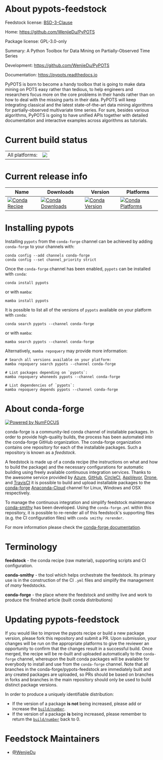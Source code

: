 About pypots-feedstock
======================

Feedstock license: [BSD-3-Clause](https://github.com/conda-forge/pypots-feedstock/blob/main/LICENSE.txt)

Home: https://github.com/WenjieDu/PyPOTS

Package license: GPL-3.0-only

Summary: A Python Toolbox for Data Mining on Partially-Observed Time Series

Development: https://github.com/WenjieDu/PyPOTS

Documentation: https://pypots.readthedocs.io

PyPOTS is born to become a handy toolbox that is going to make data mining on POTS easy rather than tedious,
to help engineers and researchers focus more on the core problems in their hands rather than on how to deal
with the missing parts in their data. PyPOTS will keep integrating classical and the latest state-of-the-art
data mining algorithms for partially-observed multivariate time series. For sure, besides various algorithms,
PyPOTS is going to have unified APIs together with detailed documentation and interactive examples across
algorithms as tutorials.


Current build status
====================


<table><tr><td>All platforms:</td>
    <td>
      <a href="https://dev.azure.com/conda-forge/feedstock-builds/_build/latest?definitionId=18970&branchName=main">
        <img src="https://dev.azure.com/conda-forge/feedstock-builds/_apis/build/status/pypots-feedstock?branchName=main">
      </a>
    </td>
  </tr>
</table>

Current release info
====================

| Name | Downloads | Version | Platforms |
| --- | --- | --- | --- |
| [![Conda Recipe](https://img.shields.io/badge/recipe-pypots-green.svg)](https://anaconda.org/conda-forge/pypots) | [![Conda Downloads](https://img.shields.io/conda/dn/conda-forge/pypots.svg)](https://anaconda.org/conda-forge/pypots) | [![Conda Version](https://img.shields.io/conda/vn/conda-forge/pypots.svg)](https://anaconda.org/conda-forge/pypots) | [![Conda Platforms](https://img.shields.io/conda/pn/conda-forge/pypots.svg)](https://anaconda.org/conda-forge/pypots) |

Installing pypots
=================

Installing `pypots` from the `conda-forge` channel can be achieved by adding `conda-forge` to your channels with:

```
conda config --add channels conda-forge
conda config --set channel_priority strict
```

Once the `conda-forge` channel has been enabled, `pypots` can be installed with `conda`:

```
conda install pypots
```

or with `mamba`:

```
mamba install pypots
```

It is possible to list all of the versions of `pypots` available on your platform with `conda`:

```
conda search pypots --channel conda-forge
```

or with `mamba`:

```
mamba search pypots --channel conda-forge
```

Alternatively, `mamba repoquery` may provide more information:

```
# Search all versions available on your platform:
mamba repoquery search pypots --channel conda-forge

# List packages depending on `pypots`:
mamba repoquery whoneeds pypots --channel conda-forge

# List dependencies of `pypots`:
mamba repoquery depends pypots --channel conda-forge
```


About conda-forge
=================

[![Powered by
NumFOCUS](https://img.shields.io/badge/powered%20by-NumFOCUS-orange.svg?style=flat&colorA=E1523D&colorB=007D8A)](https://numfocus.org)

conda-forge is a community-led conda channel of installable packages.
In order to provide high-quality builds, the process has been automated into the
conda-forge GitHub organization. The conda-forge organization contains one repository
for each of the installable packages. Such a repository is known as a *feedstock*.

A feedstock is made up of a conda recipe (the instructions on what and how to build
the package) and the necessary configurations for automatic building using freely
available continuous integration services. Thanks to the awesome service provided by
[Azure](https://azure.microsoft.com/en-us/services/devops/), [GitHub](https://github.com/),
[CircleCI](https://circleci.com/), [AppVeyor](https://www.appveyor.com/),
[Drone](https://cloud.drone.io/welcome), and [TravisCI](https://travis-ci.com/)
it is possible to build and upload installable packages to the
[conda-forge](https://anaconda.org/conda-forge) [Anaconda-Cloud](https://anaconda.org/)
channel for Linux, Windows and OSX respectively.

To manage the continuous integration and simplify feedstock maintenance
[conda-smithy](https://github.com/conda-forge/conda-smithy) has been developed.
Using the ``conda-forge.yml`` within this repository, it is possible to re-render all of
this feedstock's supporting files (e.g. the CI configuration files) with ``conda smithy rerender``.

For more information please check the [conda-forge documentation](https://conda-forge.org/docs/).

Terminology
===========

**feedstock** - the conda recipe (raw material), supporting scripts and CI configuration.

**conda-smithy** - the tool which helps orchestrate the feedstock.
                   Its primary use is in the construction of the CI ``.yml`` files
                   and simplify the management of *many* feedstocks.

**conda-forge** - the place where the feedstock and smithy live and work to
                  produce the finished article (built conda distributions)


Updating pypots-feedstock
=========================

If you would like to improve the pypots recipe or build a new
package version, please fork this repository and submit a PR. Upon submission,
your changes will be run on the appropriate platforms to give the reviewer an
opportunity to confirm that the changes result in a successful build. Once
merged, the recipe will be re-built and uploaded automatically to the
`conda-forge` channel, whereupon the built conda packages will be available for
everybody to install and use from the `conda-forge` channel.
Note that all branches in the conda-forge/pypots-feedstock are
immediately built and any created packages are uploaded, so PRs should be based
on branches in forks and branches in the main repository should only be used to
build distinct package versions.

In order to produce a uniquely identifiable distribution:
 * If the version of a package **is not** being increased, please add or increase
   the [``build/number``](https://docs.conda.io/projects/conda-build/en/latest/resources/define-metadata.html#build-number-and-string).
 * If the version of a package **is** being increased, please remember to return
   the [``build/number``](https://docs.conda.io/projects/conda-build/en/latest/resources/define-metadata.html#build-number-and-string)
   back to 0.

Feedstock Maintainers
=====================

* [@WenjieDu](https://github.com/WenjieDu/)

